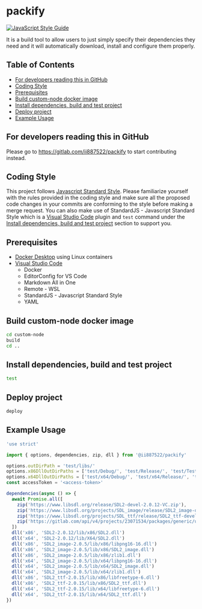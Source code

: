 # packify
[![JavaScript Style Guide](https://img.shields.io/badge/code_style-standard-brightgreen.svg)](https://standardjs.com)

It is a build tool to allow users to just simply specify their dependencies they need and it will automatically download, install and configure them properly.

## Table of Contents
- [For developers reading this in GitHub](https://gitlab.com/ii887522/packify#for-developers-reading-this-in-github)
- [Coding Style](https://gitlab.com/ii887522/packify#coding-style)
- [Prerequisites](https://gitlab.com/ii887522/packify#prerequisites)
- [Build custom-node docker image](https://gitlab.com/ii887522/packify#build-custom-node-docker-image)
- [Install dependencies, build and test project](https://gitlab.com/ii887522/packify#install-dependencies-build-and-test-project)
- [Deploy project](https://gitlab.com/ii887522/packify#deploy-project)
- [Example Usage](https://gitlab.com/ii887522/packify#example-usage)

## For developers reading this in GitHub
Please go to https://gitlab.com/ii887522/packify to start contributing instead.

## Coding Style
This project follows [Javascript Standard Style](https://standardjs.com/). Please familiarize yourself with the rules provided in the coding style and 
make sure all the proposed code changes in your commits are conforming to the style before making a merge request. You can also make use of
StandardJS - Javascript Standard Style which is a [Visual Studio Code](https://code.visualstudio.com/) plugin and `test` command under the
[Install dependencies, build and test project](https://gitlab.com/ii887522/packify#install-dependencies-build-and-test-project) section to support you.

## Prerequisites
- [Docker Desktop](https://www.docker.com/products/docker-desktop) using Linux containers
- [Visual Studio Code](https://code.visualstudio.com/)
  - Docker
  - EditorConfig for VS Code
  - Markdown All in One
  - Remote - WSL
  - StandardJS - Javascript Standard Style
  - YAML

## Build custom-node docker image
```sh
cd custom-node
build
cd ..
```

## Install dependencies, build and test project
```sh
test
```

## Deploy project
```sh
deploy
```

## Example Usage
```js
'use strict'

import { options, dependencies, zip, dll } from '@ii887522/packify'

options.outDirPath = 'test/libs/'
options.x86DllOutDirPaths = ['test/Debug/', 'test/Release/', 'test/Test/']
options.x64DllOutDirPaths = ['test/x64/Debug/', 'test/x64/Release/', 'test/x64/Test/']
const accessToken = '<access-token>'

dependencies(async () => {
  await Promise.all([
    zip('https://www.libsdl.org/release/SDL2-devel-2.0.12-VC.zip'),
    zip('https://www.libsdl.org/projects/SDL_image/release/SDL2_image-devel-2.0.5-VC.zip'),
    zip('https://www.libsdl.org/projects/SDL_ttf/release/SDL2_ttf-devel-2.0.15-VC.zip'),
    zip('https://gitlab.com/api/v4/projects/23071534/packages/generic/utfcpp/3.1.2/utfcpp-3.1.2.zip', { 'PRIVATE-TOKEN': accessToken })
  ])
  dll('x86', 'SDL2-2.0.12/lib/x86/SDL2.dll')
  dll('x64', 'SDL2-2.0.12/lib/X64/SDL2.dll')
  dll('x86', 'SDL2_image-2.0.5/lib/x86/libpng16-16.dll')
  dll('x86', 'SDL2_image-2.0.5/lib/x86/SDL2_image.dll')
  dll('x86', 'SDL2_image-2.0.5/lib/x86/zlib1.dll')
  dll('x64', 'SDL2_image-2.0.5/lib/x64/libpng16-16.dll')
  dll('x64', 'SDL2_image-2.0.5/lib/x64/SDL2_image.dll')
  dll('x64', 'SDL2_image-2.0.5/lib/x64/zlib1.dll')
  dll('x86', 'SDL2_ttf-2.0.15/lib/x86/libfreetype-6.dll')
  dll('x86', 'SDL2_ttf-2.0.15/lib/x86/SDL2_ttf.dll')
  dll('x64', 'SDL2_ttf-2.0.15/lib/x64/libfreetype-6.dll')
  dll('x64', 'SDL2_ttf-2.0.15/lib/x64/SDL2_ttf.dll')
})
```
